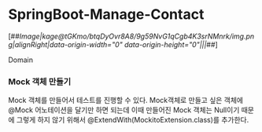 # SpringBoot-Manage-Contact

[##_Image|kage@tGKmo/btqDyOvr8A8/9g59NvG1qCgb4K3srNMnrk/img.png|alignRight|data-origin-width="0" data-origin-height="0"|||_##]


Domain

### Mock 객체 만들기
Mock 객체를 만들어서 테스트를 진행할 수 있다. 
Mock객체로 만들고 싶은 객체에 @Mock 어노테이션을 달기만 하면 되는데 이때 만들어진 Mock 객체는 Null이기 때문에 그렇게 하지 않기 위해서 @ExtendWith(MockitoExtension.class)를 추가한다.
